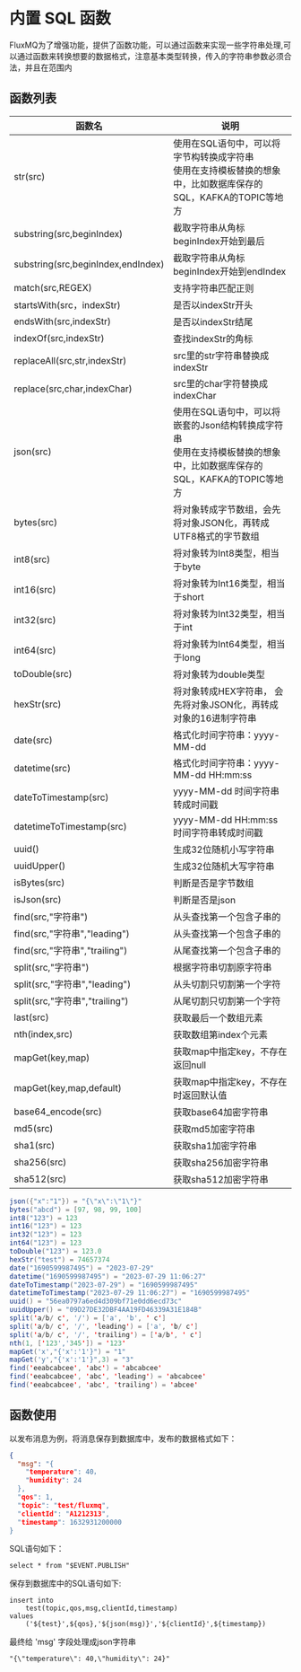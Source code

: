 # 内置 SQL 函数
FluxMQ为了增强功能，提供了函数功能，可以通过函数来实现一些字符串处理,可以通过函数来转换想要的数据格式，注意基本类型转换，传入的字符串参数必须合法，并且在范围内

## 函数列表
| **函数名**                            | **说明**                                                                   |
|------------------------------------|--------------------------------------------------------------------------|
| str(src)                           | 使用在SQL语句中，可以将字节构转换成字符串<br /> 使用在支持模板替换的想象中，比如数据库保存的SQL，KAFKA的TOPIC等地方    |
| substring(src,beginIndex)          | 截取字符串从角标beginIndex开始到最后                                                  |
| substring(src,beginIndex,endIndex) | 截取字符串从角标beginIndex开始到endIndex                                            |
| match(src,REGEX)                   | 支持字符串匹配正则                                                                |
| startsWith(src，indexStr)           | 是否以indexStr开头                                                            |
| endsWith(src,indexStr)             | 是否以indexStr结尾                                                            |
| indexOf(src,indexStr)              | 查找indexStr的角标                                                            |
| replaceAll(src,str,indexStr)       | src里的str字符串替换成indexStr                                                   |
| replace(src,char,indexChar)        | src里的char字符替换成indexChar                                                      |
| json(src)                          | 使用在SQL语句中，可以将嵌套的Json结构转换成字符串<br /> 使用在支持模板替换的想象中，比如数据库保存的SQL，KAFKA的TOPIC等地方 |
| bytes(src)                         | 将对象转成字节数组，会先将对象JSON化，再转成UTF8格式的字节数组                                      |
| int8(src)                          | 将对象转为Int8类型，相当于byte                                                      |
| int16(src)                         | 将对象转为Int16类型，相当于short                                                    |
| int32(src)                         | 将对象转为Int32类型，相当于int                                                      |
| int64(src)                         | 将对象转为Int64类型，相当于long                                                     |
| toDouble(src)                      | 将对象转为double类型                                                            |
| hexStr(src)                        | 将对象转成HEX字符串， 会先将对象JSON化，再转成对象的16进制字符串                                    |
| date(src)                          | 格式化时间字符串：yyyy-MM-dd                                                      |
| datetime(src)                      | 格式化时间字符串：yyyy-MM-dd HH:mm:ss                                             |
| dateToTimestamp(src)               | yyyy-MM-dd 时间字符串转成时间戳                                                    |
| datetimeToTimestamp(src)           | yyyy-MM-dd HH:mm:ss 时间字符串转成时间戳                                           |
| uuid()                             | 生成32位随机小写字符串                                                             |
| uuidUpper()                        | 生成32位随机大写字符串                                                             |
| isBytes(src)                       | 判断是否是字节数组                                                                |
| isJson(src)                        | 判断是否是json                                                                |
| find(src,"字符串")                    | 从头查找第一个包含子串的                                                             |
| find(src,"字符串","leading")          | 从头查找第一个包含子串的                                                             |
| find(src,"字符串","trailing")         | 从尾查找第一个包含子串的                                                             |
| split(src,"字符串")                   | 根据字符串切割原字符串                                                              |
| split(src,"字符串","leading")         | 从头切割只切割第一个字符                                                             |
| split(src,"字符串","trailing")        | 从尾切割只切割第一个字符                                                             |
| last(src)                          | 获取最后一个数组元素                                                               |
| nth(index,src)                     | 获取数组第index个元素                                                            |
| mapGet(key,map)                    | 获取map中指定key，不存在返回null                                                    |
| mapGet(key,map,default)            | 获取map中指定key，不存在时返回默认值                                                    |
| base64_encode(src)                 | 获取base64加密字符串                                                            |
| md5(src)                           | 获取md5加密字符串                                                               |
| sha1(src)                          | 获取sha1加密字符串                                                              |
| sha256(src)                        | 获取sha256加密字符串                                                            |
| sha512(src)                        | 获取sha512加密字符串                                                            |

```java
json({"x":"1"}) = "{\"x\":\"1\"}"
bytes("abcd") = [97, 98, 99, 100]
int8("123") = 123
int16("123") = 123
int32("123") = 123
int64("123") = 123
toDouble("123") = 123.0
hexStr("test") = 74657374
date("1690599987495") = "2023-07-29"
datetime("1690599987495") = "2023-07-29 11:06:27"
dateToTimestamp("2023-07-29") = "1690599987495"
datetimeToTimestamp("2023-07-29 11:06:27") = "1690599987495"
uuid() = "56ea0797a6ed4d309bf71e0dd6ecd73c"
uuidUpper() = "09D27DE32DBF4AA19FD46339A31E184B"
split('a/b/ c', '/') = ['a', 'b', ' c']
split('a/b/ c', '/', 'leading') = ['a', 'b/ c']
split('a/b/ c', '/', 'trailing') = ['a/b', ' c']
nth(1, ['123','345']) = '123'
mapGet('x',"{'x':'1'}") = "1"
mapGet('y',"{'x':'1'}",3) = "3"     
find('eeabcabcee', 'abc') = 'abcabcee'
find('eeabcabcee', 'abc', 'leading') = 'abcabcee'
find('eeabcabcee', 'abc', 'trailing') = 'abcee' 
```
<a name="OGC3L"></a>
## 函数使用
以发布消息为例，将消息保存到数据库中，发布的数据格式如下：
```json
{
  "msg": "{
    "temperature": 40，
    "humidity": 24
  },
  "qos": 1,
  "topic": "test/fluxmq",
  "clientId": "A1212313",
  "timestamp": 1632931200000
}
```
SQL语句如下：
```plsql
select * from "$EVENT.PUBLISH"
```
保存到数据库中的SQL语句如下:
```plsql
insert into 
	test(topic,qos,msg,clientId,timestamp) 
values
	('${test}',${qos},'${json(msg)}','${clientId}',${timestamp})
```
最终给 'msg' 字段处理成json字符串
```
"{\"temperature\": 40,\"humidity\": 24}"
```